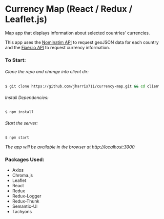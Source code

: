 # Currency Map (React / Redux / Leaflet.js)
Map app that displays information about selected countries' currencies.
 

This app uses the [Nominatim API](https://nominatim.org/release-docs/develop/api/Overview/) to request 
geoJSON data for each country and the [Fixer.io API](https://fixer.io/documentation) to request currency
information.

### To Start:
###### Clone the repo and change into client dir:
```bash
$ git clone https://github.com/jharris711/currency-map.git && cd client
```

###### Install Dependencies:
```bash
$ npm install
```

###### Start the server:
```bash
$ npm start
```

*The app will be available in the browser at <http://localhost:3000>*

### Packages Used:
- Axios
- Chroma.js
- Leaflet
- React
- Redux
- Redux-Logger
- Redux-Thunk
- Semantic-UI
- Tachyons
